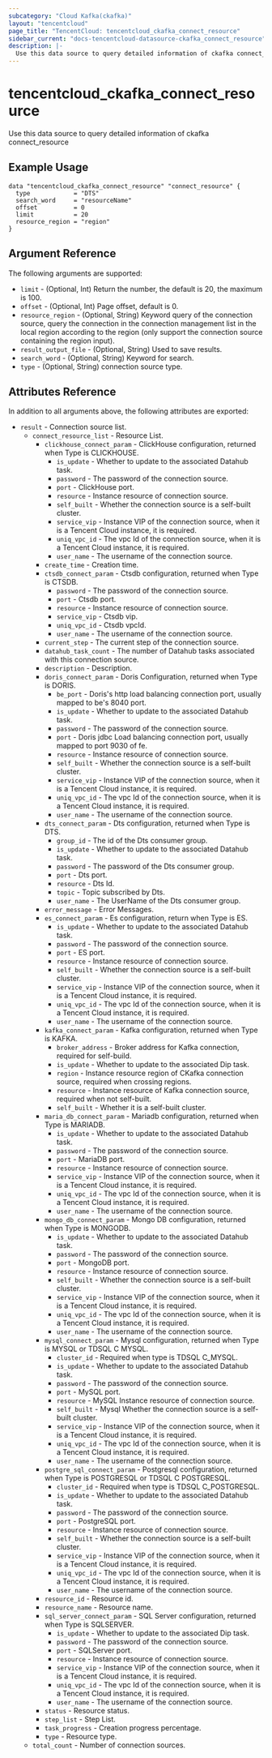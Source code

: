 ```yaml
---
subcategory: "Cloud Kafka(ckafka)"
layout: "tencentcloud"
page_title: "TencentCloud: tencentcloud_ckafka_connect_resource"
sidebar_current: "docs-tencentcloud-datasource-ckafka_connect_resource"
description: |-
  Use this data source to query detailed information of ckafka connect_resource
---
```


# tencentcloud_ckafka_connect_resource

Use this data source to query detailed information of ckafka connect_resource

## Example Usage

```hcl
data "tencentcloud_ckafka_connect_resource" "connect_resource" {
  type            = "DTS"
  search_word     = "resourceName"
  offset          = 0
  limit           = 20
  resource_region = "region"
}
```

## Argument Reference

The following arguments are supported:

* `limit` - (Optional, Int) Return the number, the default is 20, the maximum is 100.
* `offset` - (Optional, Int) Page offset, default is 0.
* `resource_region` - (Optional, String) Keyword query of the connection source, query the connection in the connection management list in the local region according to the region (only support the connection source containing the region input).
* `result_output_file` - (Optional, String) Used to save results.
* `search_word` - (Optional, String) Keyword for search.
* `type` - (Optional, String) connection source type.

## Attributes Reference

In addition to all arguments above, the following attributes are exported:

* `result` - Connection source list.
  * `connect_resource_list` - Resource List.
    * `clickhouse_connect_param` - ClickHouse configuration, returned when Type is CLICKHOUSE.
      * `is_update` - Whether to update to the associated Datahub task.
      * `password` - The password of the connection source.
      * `port` - ClickHouse port.
      * `resource` - Instance resource of connection source.
      * `self_built` - Whether the connection source is a self-built cluster.
      * `service_vip` - Instance VIP of the connection source, when it is a Tencent Cloud instance, it is required.
      * `uniq_vpc_id` - The vpc Id of the connection source, when it is a Tencent Cloud instance, it is required.
      * `user_name` - The username of the connection source.
    * `create_time` - Creation time.
    * `ctsdb_connect_param` - Ctsdb configuration, returned when Type is CTSDB.
      * `password` - The password of the connection source.
      * `port` - Ctsdb port.
      * `resource` - Instance resource of connection source.
      * `service_vip` - Ctsdb vip.
      * `uniq_vpc_id` - Ctsdb vpcId.
      * `user_name` - The username of the connection source.
    * `current_step` - The current step of the connection source.
    * `datahub_task_count` - The number of Datahub tasks associated with this connection source.
    * `description` - Description.
    * `doris_connect_param` - Doris Configuration, returned when Type is DORIS.
      * `be_port` - Doris's http load balancing connection port, usually mapped to be's 8040 port.
      * `is_update` - Whether to update to the associated Datahub task.
      * `password` - The password of the connection source.
      * `port` - Doris jdbc Load balancing connection port, usually mapped to port 9030 of fe.
      * `resource` - Instance resource of connection source.
      * `self_built` - Whether the connection source is a self-built cluster.
      * `service_vip` - Instance VIP of the connection source, when it is a Tencent Cloud instance, it is required.
      * `uniq_vpc_id` - The vpc Id of the connection source, when it is a Tencent Cloud instance, it is required.
      * `user_name` - The username of the connection source.
    * `dts_connect_param` - Dts configuration, returned when Type is DTS.
      * `group_id` - The id of the Dts consumer group.
      * `is_update` - Whether to update to the associated Datahub task.
      * `password` - The password of the Dts consumer group.
      * `port` - Dts port.
      * `resource` - Dts Id.
      * `topic` - Topic subscribed by Dts.
      * `user_name` - The UserName of the Dts consumer group.
    * `error_message` - Error Messages.
    * `es_connect_param` - Es configuration, return when Type is ES.
      * `is_update` - Whether to update to the associated Datahub task.
      * `password` - The password of the connection source.
      * `port` - ES port.
      * `resource` - Instance resource of connection source.
      * `self_built` - Whether the connection source is a self-built cluster.
      * `service_vip` - Instance VIP of the connection source, when it is a Tencent Cloud instance, it is required.
      * `uniq_vpc_id` - The vpc Id of the connection source, when it is a Tencent Cloud instance, it is required.
      * `user_name` - The username of the connection source.
    * `kafka_connect_param` - Kafka configuration, returned when Type is KAFKA.
      * `broker_address` - Broker address for Kafka connection, required for self-build.
      * `is_update` - Whether to update to the associated Dip task.
      * `region` - Instance resource region of CKafka connection source, required when crossing regions.
      * `resource` - Instance resource of Kafka connection source, required when not self-built.
      * `self_built` - Whether it is a self-built cluster.
    * `maria_db_connect_param` - Mariadb configuration, returned when Type is MARIADB.
      * `is_update` - Whether to update to the associated Datahub task.
      * `password` - The password of the connection source.
      * `port` - MariaDB port.
      * `resource` - Instance resource of connection source.
      * `service_vip` - Instance VIP of the connection source, when it is a Tencent Cloud instance, it is required.
      * `uniq_vpc_id` - The vpc Id of the connection source, when it is a Tencent Cloud instance, it is required.
      * `user_name` - The username of the connection source.
    * `mongo_db_connect_param` - Mongo DB configuration, returned when Type is MONGODB.
      * `is_update` - Whether to update to the associated Datahub task.
      * `password` - The password of the connection source.
      * `port` - MongoDB port.
      * `resource` - Instance resource of connection source.
      * `self_built` - Whether the connection source is a self-built cluster.
      * `service_vip` - Instance VIP of the connection source, when it is a Tencent Cloud instance, it is required.
      * `uniq_vpc_id` - The vpc Id of the connection source, when it is a Tencent Cloud instance, it is required.
      * `user_name` - The username of the connection source.
    * `mysql_connect_param` - Mysql configuration, returned when Type is MYSQL or TDSQL C MYSQL.
      * `cluster_id` - Required when type is TDSQL C_MYSQL.
      * `is_update` - Whether to update to the associated Datahub task.
      * `password` - The password of the connection source.
      * `port` - MySQL port.
      * `resource` - MySQL Instance resource of connection source.
      * `self_built` - Mysql Whether the connection source is a self-built cluster.
      * `service_vip` - Instance VIP of the connection source, when it is a Tencent Cloud instance, it is required.
      * `uniq_vpc_id` - The vpc Id of the connection source, when it is a Tencent Cloud instance, it is required.
      * `user_name` - The username of the connection source.
    * `postgre_sql_connect_param` - Postgresql configuration, returned when Type is POSTGRESQL or TDSQL C POSTGRESQL.
      * `cluster_id` - Required when type is TDSQL C_POSTGRESQL.
      * `is_update` - Whether to update to the associated Datahub task.
      * `password` - The password of the connection source.
      * `port` - PostgreSQL port.
      * `resource` - Instance resource of connection source.
      * `self_built` - Whether the connection source is a self-built cluster.
      * `service_vip` - Instance VIP of the connection source, when it is a Tencent Cloud instance, it is required.
      * `uniq_vpc_id` - The vpc Id of the connection source, when it is a Tencent Cloud instance, it is required.
      * `user_name` - The username of the connection source.
    * `resource_id` - Resource id.
    * `resource_name` - Resource name.
    * `sql_server_connect_param` - SQL Server configuration, returned when Type is SQLSERVER.
      * `is_update` - Whether to update to the associated Dip task.
      * `password` - The password of the connection source.
      * `port` - SQLServer port.
      * `resource` - Instance resource of connection source.
      * `service_vip` - Instance VIP of the connection source, when it is a Tencent Cloud instance, it is required.
      * `uniq_vpc_id` - The vpc Id of the connection source, when it is a Tencent Cloud instance, it is required.
      * `user_name` - The username of the connection source.
    * `status` - Resource status.
    * `step_list` - Step List.
    * `task_progress` - Creation progress percentage.
    * `type` - Resource type.
  * `total_count` - Number of connection sources.


